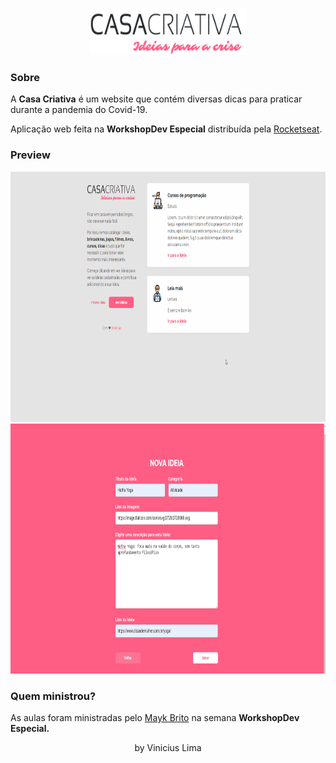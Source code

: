 <p align="center">
  <img width="250" height="75" src="https://github.com/Viniciuslb067/casa-criativa/blob/master/public/logo.png">
</p>

<h3>Sobre</h3>
A <b>Casa Criativa</b>  é um website que contém diversas dicas para praticar durante a pandemia do Covid-19.


Aplicação web feita na <b>WorkshopDev Especial</b> distribuída pela [Rocketseat](https://rocketseat.com.br/).

<h3>Preview</h3>
<p align="center">
<img width="850" height="400" src="https://github.com/Viniciuslb067/casa-criativa/blob/master/public/homea.gif">

<img width="850" height="400" src="https://github.com/Viniciuslb067/casa-criativa/blob/master/public/ideaa.gif">
</p>

<h3>Quem ministrou?</h3>

As aulas foram ministradas pelo [Mayk Brito](https://github.com/maykbrito) na semana <b>WorkshopDev Especial.</b>

<p align="center">
by Vinicius Lima
</p>
